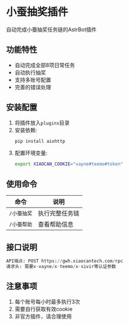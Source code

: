 # 小蚕抽奖插件

自动完成小蚕抽奖任务链的AstrBot插件

## 功能特性
- 自动完成全部8项日常任务
- 自动执行抽奖
- 支持多账号配置
- 完善的错误处理

## 安装配置
1. 将插件放入`plugins`目录
2. 安装依赖:
   ```bash
   pip install aiohttp
   ```
3. 配置环境变量:
   ```bash
   export XIAOCAN_COOKIE="vayne#teemo#token"
   ```

## 使用命令
| 命令 | 说明 |
|------|------|
| `/小蚕抽奖` | 执行完整任务链 |
| `/小蚕帮助` | 查看帮助信息 |

## 接口说明
```python
API端点: POST https://gwh.xiaocantech.com/rpc
请求头: 需要x-vayne/x-teemo/x-sivir等认证参数
```

## 注意事项
1. 每个账号每小时最多执行3次
2. 需要自行获取有效cookie
3. 非官方插件，请合理使用
